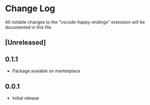 # Change Log

All notable changes to the "vscode-happy-endings" extension will be documented in this file.

## [Unreleased]

## 0.1.1 

- Package avaiable on marketplace

## 0.0.1

- Initial release